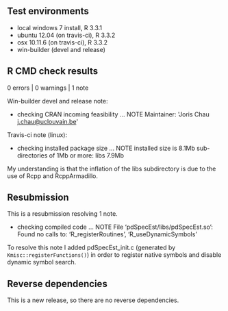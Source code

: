 ## Test environments

* local windows 7 install, R 3.3.1
* ubuntu 12.04 (on travis-ci), R 3.3.2
* osx 10.11.6 (on travis-ci), R 3.3.2
* win-builder (devel and release)

## R CMD check results

0 errors | 0 warnings | 1 note

Win-builder devel and release note:

* checking CRAN incoming feasibility ... NOTE
Maintainer: 'Joris Chau <j.chau@uclouvain.be>'

Travis-ci note (linux):

* checking installed package size ... NOTE
    installed size is  8.1Mb
    sub-directories of 1Mb or more:
      libs   7.9Mb
      
My understanding is that the inflation of the libs subdirectory is due to the use of Rcpp and RcppArmadillo. 

## Resubmission

This is a resubmission resolving 1 note. 

* checking compiled code ... NOTE
File ‘pdSpecEst/libs/pdSpecEst.so’:
  Found no calls to: ‘R_registerRoutines’, ‘R_useDynamicSymbols’

To resolve this note I added pdSpecEst_init.c (generated by `Kmisc::registerFunctions()`) in order to register native symbols and disable dynamic symbol search.


## Reverse dependencies

This is a new release, so there are no reverse dependencies.

